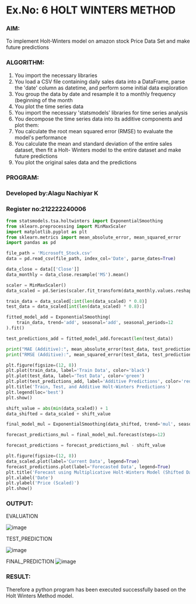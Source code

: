 

# Ex.No: 6               HOLT WINTERS METHOD




### AIM: 
To implement Holt-Winters model on amazon stock Price Data Set and make future predictions

### ALGORITHM:
1. You import the necessary libraries
2. You load a CSV file containing daily sales data into a DataFrame, parse the 'date' column as
datetime, and perform some initial data exploration
3. You group the data by date and resample it to a monthly frequency (beginning of the month
4. You plot the time series data
5. You import the necessary 'statsmodels' libraries for time series analysis
6. You decompose the time series data into its additive components and plot them:
7. You calculate the root mean squared error (RMSE) to evaluate the model's performance
8. You calculate the mean and standard deviation of the entire sales dataset, then fit a Holt-
Winters model to the entire dataset and make future predictions
9. You plot the original sales data and the predictions
### PROGRAM:
### Developed by:Alagu Nachiyar K
### Register no:212222240006
```py
from statsmodels.tsa.holtwinters import ExponentialSmoothing
from sklearn.preprocessing import MinMaxScaler
import matplotlib.pyplot as plt
from sklearn.metrics import mean_absolute_error, mean_squared_error
import pandas as pd

file_path = 'Microsoft_Stock.csv'
data = pd.read_csv(file_path, index_col='Date', parse_dates=True)

data_close = data[['Close']]
data_monthly = data_close.resample('MS').mean()

scaler = MinMaxScaler()
data_scaled = pd.Series(scaler.fit_transform(data_monthly.values.reshape(-1, 1)).flatten(), index=data_monthly.index)

train_data = data_scaled[:int(len(data_scaled) * 0.8)]
test_data = data_scaled[int(len(data_scaled) * 0.8):]

fitted_model_add = ExponentialSmoothing(
    train_data, trend='add', seasonal='add', seasonal_periods=12
).fit()

test_predictions_add = fitted_model_add.forecast(len(test_data))

print("MAE (Additive):", mean_absolute_error(test_data, test_predictions_add))
print("RMSE (Additive):", mean_squared_error(test_data, test_predictions_add, squared=False))

plt.figure(figsize=(12, 8))
plt.plot(train_data, label='Train Data', color='black')
plt.plot(test_data, label='Test Data', color='green')
plt.plot(test_predictions_add, label='Additive Predictions', color='red')
plt.title('Train, Test, and Additive Holt-Winters Predictions')
plt.legend(loc='best')
plt.show()

shift_value = abs(min(data_scaled)) + 1
data_shifted = data_scaled + shift_value

final_model_mul = ExponentialSmoothing(data_shifted, trend='mul', seasonal='mul', seasonal_periods=12).fit()

forecast_predictions_mul = final_model_mul.forecast(steps=12)

forecast_predictions = forecast_predictions_mul - shift_value

plt.figure(figsize=(12, 8))
data_scaled.plot(label='Current Data', legend=True)
forecast_predictions.plot(label='Forecasted Data', legend=True)
plt.title('Forecast using Multiplicative Holt-Winters Model (Shifted Data)')
plt.xlabel('Date')
plt.ylabel('Price (Scaled)')
plt.show()
```

### OUTPUT:

EVALUATION

![image](https://github.com/user-attachments/assets/c6e431d5-a46d-4a7c-b9d1-176a2f2f9dca)


TEST_PREDICTION

![image](https://github.com/user-attachments/assets/f3fe40b3-5072-455b-b738-00d4413422cf)




FINAL_PREDICTION
![image](https://github.com/user-attachments/assets/873fbccc-f746-439d-a5d1-01a08596d34c)


### RESULT:
Therefore a python program has been executed successfully based on the Holt Winters Method model.
